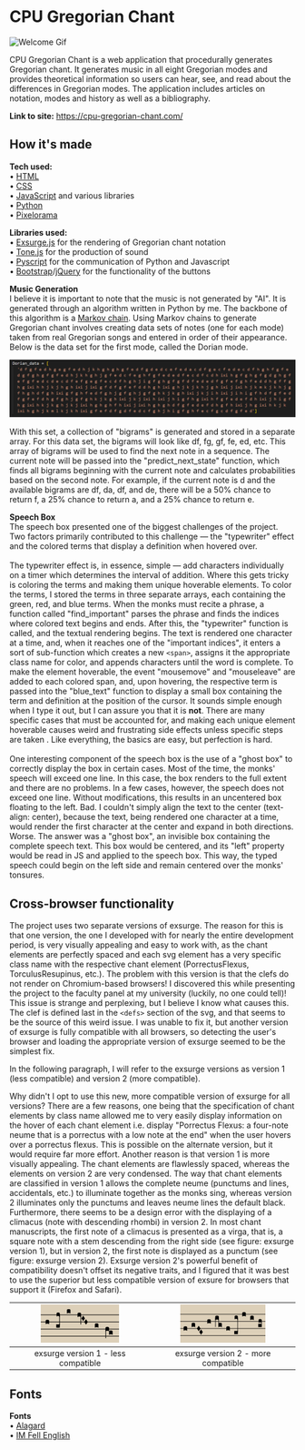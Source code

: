 # CPU Gregorian Chant

![Welcome Gif](/assets/readme/welcome.GIF)

CPU Gregorian Chant is a web application that procedurally generates Gregorian chant. It generates music in all eight Gregorian modes and provides theoretical information so users can hear, see, and read about the differences in Gregorian modes. The application includes articles on notation, modes and history as well as a bibliography.

**Link to site:** https://cpu-gregorian-chant.com/

## How it's made

**Tech used:**
<br>
• [HTML](https://html.spec.whatwg.org/multipage/)
<br>
• [CSS](https://www.w3.org/Style/CSS/)
<br>
• [JavaScript](https://262.ecma-international.org/) and various libraries
<br>
• [Python](https://www.python.org/)
<br>
• [Pixelorama](https://orama-interactive.itch.io/pixelorama)

**Libraries used:**
<br>
• [Exsurge.js](https://github.com/frmatthew/exsurge) for the rendering of Gregorian chant notation
<br>
• [Tone.js](https://tonejs.github.io/) for the production of sound
<br>
• [Pyscript](https://pyscript.net/) for the communication of Python and Javascript
<br>
• [Bootstrap](https://getbootstrap.com/)/[jQuery](https://jquery.com/) for the functionality of the buttons

**Music Generation**
<br>
I believe it is important to note that the music is not generated by "AI". It is generated through an algorithm written in Python by me. The backbone of this algorithm is a [Markov chain](https://en.wikipedia.org/wiki/Markov_chain). Using Markov chains to generate Gregorian chant involves creating data sets of notes (one for each mode) taken from real Gregorian songs and entered in order of their appearance. Below is the data set for the first mode, called the Dorian mode.

![Dorian data set](/assets/readme/dorian-data.png)

With this set, a collection of "bigrams" is generated and stored in a separate array. For this data set, the bigrams will look like df, fg, gf, fe, ed, etc. This array of bigrams will be used to find the next note in a sequence. The current note will be passed into the "predict_next_state" function, which finds all bigrams beginning with the current note and calculates probabilities based on the second note. For example, if the current note is d and the available bigrams are df, da, df, and de, there will be a 50% chance to return f, a 25% chance to return a, and a 25% chance to return e.

**Speech Box**
<br>
The speech box presented one of the biggest challenges of the project. Two factors primarily contributed to this challenge — the "typewriter" effect and the colored terms that display a definition when hovered over.
<br><br>
The typewriter effect is, in essence, simple — add characters individually on a timer which determines the interval of addition. Where this gets tricky is coloring the terms and making them unique hoverable elements. To color the terms, I stored the terms in three separate arrays, each containing the green, red, and blue terms. When the monks must recite a phrase, a function called "find_important" parses the phrase and finds the indices where colored text begins and ends. After this, the "typewriter" function is called, and the textual rendering begins. The text is rendered one character at a time, and, when it reaches one of the "important indices", it enters a sort of sub-function which creates a new `<span>`, assigns it the appropriate class name for color, and appends characters until the word is complete. To make the element hoverable, the event "mousemove" and "mouseleave" are added to each colored span, and, upon hovering, the respective term is passed into the "blue_text" function to display a small box containing the term and definition at the position of the cursor. It sounds simple enough when I type it out, but I can assure you that it is **not**. There are many specific cases that must be accounted for, and making each unique element hoverable causes weird and frustrating side effects unless specific steps are taken . Like everything, the basics are easy, but perfection is hard.
<br><br>
One interesting component of the speech box is the use of a "ghost box" to correctly display the box in certain cases. Most of the time, the monks' speech will exceed one line. In this case, the box renders to the full extent and there are no problems. In a few cases, however, the speech does not exceed one line. Without modifications, this results in an uncentered box floating to the left. Bad. I couldn't simply align the text to the center (text-align: center), because the text, being rendered one character at a time, would render the first character at the center and expand in both directions. Worse. The answer was a "ghost box", an invisible box containing the complete speech text. This box would be centered, and its "left" property would be read in JS and applied to the speech box. This way, the typed speech could begin on the left side and remain centered over the monks' tonsures.

## Cross-browser functionality

The project uses two separate versions of exsurge. The reason for this is that one version, the one I developed with for nearly the entire development period, is very visually appealing and easy to work with, as the chant elements are perfectly spaced and each svg element has a very specific class name with the respective chant element (PorrectusFlexus, TorculusResupinus, etc.). The problem with this version is that the clefs do not render on Chromium-based browsers! I discovered this while presenting the project to the faculty panel at my university (luckily, no one could tell)! This issue is strange and perplexing, but I believe I know what causes this. The clef is defined last in the `<defs>` section of the svg, and that seems to be the source of this weird issue. I was unable to fix it, but another version of exsurge is fully compatible with all browsers, so detecting the user's browser and loading the appropriate version of exsurge seemed to be the simplest fix.

In the following paragraph, I will refer to the exsurge versions as version 1 (less compatible) and version 2 (more compatible).

Why didn't I opt to use this new, more compatible version of exsurge for all versions? There are a few reasons, one being that the specification of chant elements by class name allowed me to very easily display information on the hover of each chant element i.e. display "Porrectus Flexus: a four-note neume that is a porrectus with a low note at the end" when the user hovers over a porrectus flexus. This is possible on the alternate version, but it would require far more effort. Another reason is that version 1 is more visually appealing. The chant elements are flawlessly spaced, whereas the elements on version 2 are very condensed. The way that chant elements are classified in version 1 allows the complete neume (punctums and lines, accidentals, etc.) to illuminate together as the monks sing, whereas version 2 illuminates only the punctums and leaves neume lines the default black. Furthermore, there seems to be a design error with the displaying of a climacus (note with descending rhombi) in version 2. In most chant manuscripts, the first note of a climacus is presented as a virga, that is, a square note with a stem descending from the right side (see figure: exsurge version 1), but in version 2, the first note is displayed as a punctum (see figure: exsurge version 2). Exsurge version 2's powerful benefit of compatibility doesn't offset its negative traits, and I figured that it was best to use the superior but less compatible version of exsure for browsers that support it (Firefox and Safari).

![exsurge version 1 - less compatible](/assets/readme/exsurge-1.png) | ![exsurge version 2 - more compatible](/assets/readme/exsurge-2.png)
:-------------------------:|:-------------------------:
exsurge version 1 - less compatible | exsurge version 2 - more compatible

## Fonts

**Fonts**
<br>
• [Alagard](https://www.dafont.com/alagard.font)
<br>
• [IM Fell English](https://fonts.google.com/specimen/IM+Fell+English)
